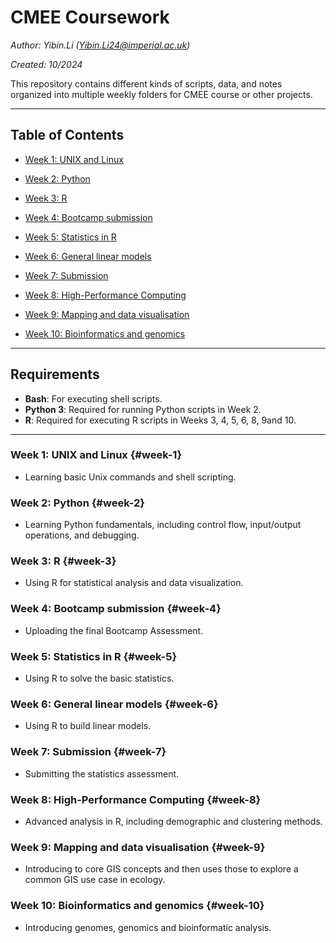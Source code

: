 # CMEE Coursework

*Author: Yibin.Li ([Yibin.Li24\@imperial.ac.uk](mailto:Yibin.Li24@imperial.ac.uk))*

*Created: 10/2024*

This repository contains different kinds of scripts, data, and notes organized into multiple weekly folders for CMEE course or other projects.

------------------------------------------------------------------------

## Table of Contents

-   [Week 1: UNIX and Linux](#week-1)

-   [Week 2: Python](#week-2)

-   [Week 3: R](#week-3)

-   [Week 4: Bootcamp submission](#week-4)

-   [Week 5: Statistics in R](#week-5)

-   [Week 6: General linear models](#week-6)

-   [Week 7: Submission](#week-7)

-   [Week 8: High-Performance Computing](#week-8)

-   [Week 9: Mapping and data visualisation](#week-9)

-   [Week 10: Bioinformatics and genomics](#week-10)

------------------------------------------------------------------------

## Requirements

-   **Bash**: For executing shell scripts.
-   **Python 3**: Required for running Python scripts in Week 2.
-   **R**: Required for executing R scripts in Weeks 3, 4, 5, 6, 8, 9and 10.

------------------------------------------------------------------------

### Week 1: UNIX and Linux {#week-1}

-   Learning basic Unix commands and shell scripting.

### Week 2: Python {#week-2}

-   Learning Python fundamentals, including control flow, input/output operations, and debugging.

### Week 3: R {#week-3}

-   Using R for statistical analysis and data visualization.

### Week 4: Bootcamp submission {#week-4}

-   Uploading the final Bootcamp Assessment.

### Week 5: Statistics in R {#week-5}

-   Using R to solve the basic statistics.

### Week 6: General linear models {#week-6}

-   Using R to build linear models.

### Week 7: Submission {#week-7}

-   Submitting the statistics assessment.

### Week 8: High-Performance Computing {#week-8}

-   Advanced analysis in R, including demographic and clustering methods.

### Week 9: Mapping and data visualisation {#week-9}

-   Introducing to core GIS concepts and then uses those to explore a common GIS use case in ecology.

### Week 10: Bioinformatics and genomics {#week-10}

-   Introducing genomes, genomics and bioinformatic analysis.
